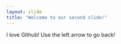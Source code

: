 ```yaml
---
layout: slide
title: "Welcome to our second slide!"
---
```

I love Github!
Use the left arrow to go back!
